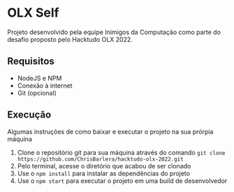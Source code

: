 # OLX Self
Projeto desenvolvido pela equipe Inimigos da Computação como parte do desafio proposto pelo Hacktudo OLX 2022.

## Requisitos
- NodeJS e NPM
- Conexão à internet
- Git (opcional)

## Execução
Algumas instruções de como baixar e executar o projeto na sua prórpia máquina

1. Clone o repositório git para sua máquina através do comando `git clone https://github.com/ChrisBarlera/hacktudo-olx-2022.git`
2. Pelo terminal, acesse o diretório que acabou de ser clonado
3. Use o `npm install` para instalar as dependências do projeto
4. Use o `npm start` para executar o projeto em uma build de desenvolvedor